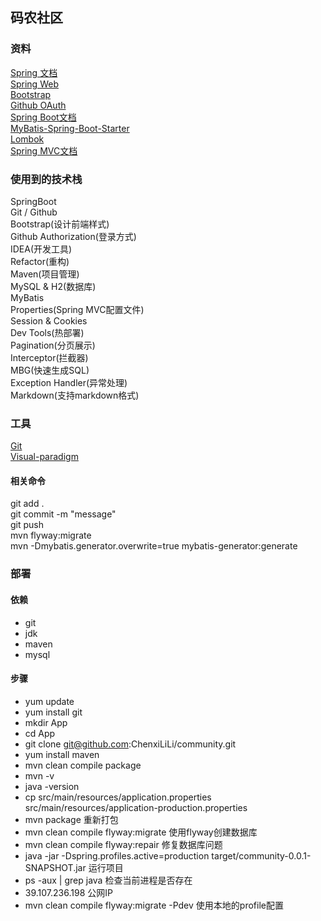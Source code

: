 ## 码农社区

### 资料
[Spring 文档](https://spring.io.guides)  
[Spring Web](https://spring.io.guides/gs/serving-web-content/)   
[Bootstrap](https://v3.bootcss.com/)  
[Github OAuth](https://developer.github.com/apps/building-oauth-apps/creating-an-oauth-app)  
[Spring Boot文档](https://docs.spring.io/spring-boot/docs/2.0.0.RC1/reference/htmlsingle/)  
[MyBatis-Spring-Boot-Starter](http://mybatis.org/spring-boot-starter/mybatis-spring-boot-autoconfigure/)  
[Lombok](https://projectlombok.org/setup/maven)  
[Spring MVC文档](https://docs.spring.io/spring-framework/docs/4.2.4.RELEASE/spring-framework-reference/html/mvc.html)

### 使用到的技术栈
SpringBoot  
Git / Github  
Bootstrap(设计前端样式)  
Github Authorization(登录方式)  
IDEA(开发工具)  
Refactor(重构)  
Maven(项目管理)  
MySQL & H2(数据库)  
MyBatis  
Properties(Spring MVC配置文件)  
Session & Cookies  
Dev Tools(热部署)  
Pagination(分页展示)  
Interceptor(拦截器)  
MBG(快速生成SQL)  
Exception Handler(异常处理)  
Markdown(支持markdown格式)

### 工具
[Git](https://git-scm.com/download)  
[Visual-paradigm](https://www.visual-paradigm.com)

#### 相关命令
git add .  
git commit -m "message"  
git push  
mvn flyway:migrate  
mvn -Dmybatis.generator.overwrite=true mybatis-generator:generate  

### 部署
#### 依赖
- git
- jdk
- maven
- mysql

#### 步骤
- yum update
- yum install git
- mkdir App
- cd App
- git clone git@github.com:ChenxiLiLi/community.git
- yum install maven 
- mvn clean compile package
- mvn -v
- java -version
- cp src/main/resources/application.properties src/main/resources/application-production.properties
- mvn package 重新打包
- mvn clean compile flyway:migrate 使用flyway创建数据库 
- mvn clean compile flyway:repair 修复数据库问题 
- java -jar -Dspring.profiles.active=production target/community-0.0.1-SNAPSHOT.jar 运行项目
- ps -aux | grep java 检查当前进程是否存在
- 39.107.236.198 公网IP
- mvn clean compile flyway:migrate -Pdev 使用本地的profile配置

